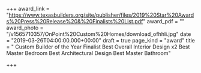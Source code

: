 +++
award_link = "https://www.texasbuilders.org/site/publisher/files/2019%20Star%20Awards%20Press%20Release%20&%20Finalists%20List.pdf"
award_pdf = ""
award_photo = "/v1565710357/OnPoint%20Custom%20Homes/download_ofhhli.jpg"
date = "2019-03-26T04:00:00.000+00:00"
draft = true
page_kind = "award"
title = " Custom Builder of the Year Finalist Best Overall Interior Design x2 Best Master Bedroom Best Architectural Design Best Master Bathroom"

+++
